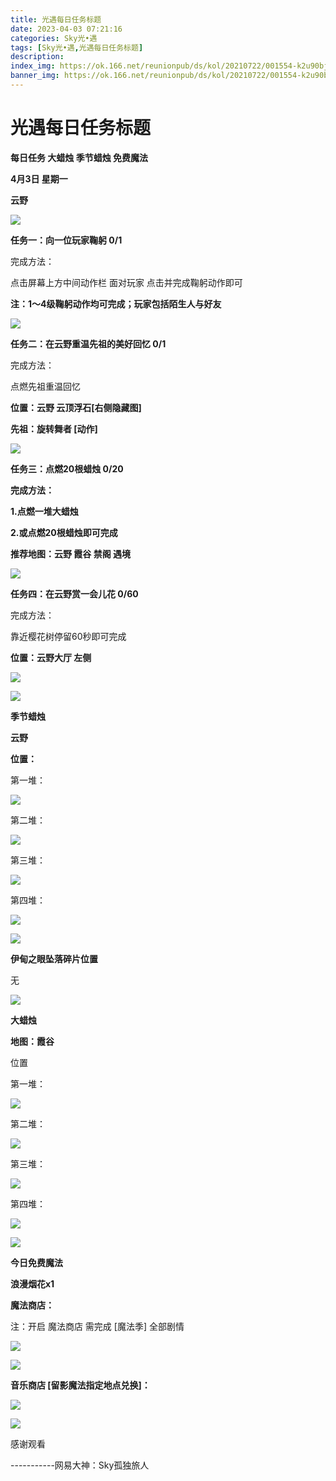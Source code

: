```yaml
---
title: 光遇每日任务标题
date: 2023-04-03 07:21:16
categories: Sky光•遇
tags: [Sky光•遇,光遇每日任务标题]
description: 
index_img: https://ok.166.net/reunionpub/ds/kol/20210722/001554-k2u90bj7ay.png?imageView&thumbnail=600x0&type=jpg
banner_img: https://ok.166.net/reunionpub/ds/kol/20210722/001554-k2u90bj7ay.png?imageView&thumbnail=600x0&type=jpg
---
```

# 光遇每日任务标题
**每日任务 大蜡烛 季节蜡烛 免费魔法**

 **4月3日 星期一**

 **云野**

![](https://img.166.net/reunionpub/ds/kol/20230403/001210-8koali37f2.jpg)

  

 **任务一：向一位玩家鞠躬 0/1**

完成方法：

点击屏幕上方中间动作栏 面对玩家 点击并完成鞠躬动作即可

 **注：1～4级鞠躬动作均可完成；玩家包括陌生人与好友**

![](https://img.166.net/reunionpub/ds/kol/20230403/000311-746b3c1t0q.jpg)

 **任务二：在云野重温先祖的美好回忆 0/1**

完成方法：

点燃先祖重温回忆

 **位置：云野 云顶浮石[右侧隐藏图]**

 **先祖：旋转舞者 [动作]**

![](https://img.166.net/reunionpub/ds/kol/20230403/000456-a8gwmfj5qh.jpg)

 **任务三：点燃20根蜡烛 0/20**

 **完成方法：**

 **1.点燃一堆大蜡烛**

 **2.或点燃20根蜡烛即可完成**

 **推荐地图：云野 霞谷 禁阁 遇境**

![](https://img.166.net/reunionpub/ds/kol/20230403/000521-al3gsts82v.jpg)

 **任务四：在云野赏一会儿花 0/60**

完成方法：

靠近樱花树停留60秒即可完成

 **位置：云野大厅 左侧**

![](https://img.166.net/reunionpub/ds/kol/20230403/000549-tlwb0zo7cq.jpeg)

![](https://img.166.net/reunionpub/ds/kol/20221018/100256-wzutnocka0.png)

 **季节蜡烛**

 **云野**

 **位置：**

第一堆：

![](https://img.166.net/reunionpub/ds/kol/20230402/235854-anwiol56b0.jpg)

第二堆：

![](https://img.166.net/reunionpub/ds/kol/20230402/235905-wvi6trf2ao.jpeg)

第三堆：

![](https://img.166.net/reunionpub/ds/kol/20230402/235912-1m5hwi8nbk.jpeg)

第四堆：

![](https://img.166.net/reunionpub/ds/kol/20230402/235919-kfmn7s1zhw.jpeg)

![](https://img.166.net/reunionpub/ds/kol/20221130/005912-5mvshq9nf3.png)

 **伊甸之眼坠落碎片位置**

无

![](https://img.166.net/reunionpub/ds/kol/20230313/005012-cdpy0kr1uq.png)

 **大蜡烛**

 **地图：霞谷**

位置

第一堆：

![](https://img.166.net/reunionpub/ds/kol/20230403/000039-74cno136l5.jpeg)

第二堆：

![](https://img.166.net/reunionpub/ds/kol/20230403/000048-613hsizr4p.jpeg)

第三堆：

![](https://img.166.net/reunionpub/ds/kol/20230403/000054-yesh0idtjv.jpeg)

第四堆：

![](https://img.166.net/reunionpub/ds/kol/20230403/000100-1ht7y2flek.jpeg)

![](https://img.166.net/reunionpub/ds/kol/20221018/100256-wzutnocka0.png)

 **今日免费魔法**

 **浪漫烟花x1**

 **魔法商店：**

注：开启 魔法商店 需完成 [魔法季] 全部剧情

![](https://img.166.net/reunionpub/ds/kol/20221018/100559-oibznvdtus.png)

![](https://img.166.net/reunionpub/ds/kol/20230403/000141-59bh1dw8k2.jpeg)

 **音乐商店 [留影魔法指定地点兑换]：**

![](https://img.166.net/reunionpub/ds/kol/20230403/000156-bdlmjzy7vh.jpeg)

 **![](https://img.166.net/reunionpub/ds/kol/20221018/100256-wzutnocka0.png)**

感谢观看

\-----------网易大神：Sky孤独旅人

